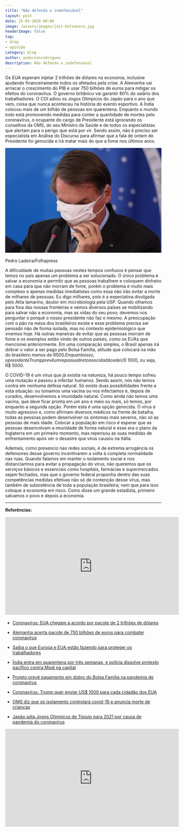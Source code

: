 ```yaml
---
title: "Não defenda o indefensável"
layout: post
date: 25-03-2020 00:00
image: /assets/images/jair-bolsonaro.jpg
headerImage: false
tag:
- blog
- opinião
category: blog
author: andersonrodrigues
description: Não defenda o indefensável
---
```

Os EUA esperam injetar 2 trilhões de dólares na economia, inclusive ajudando financeiramente todos os afetados pela crise. A Alemanha vai arriscar o crescimento do PIB e usar 750 bilhões de euros para mitigar os efeitos do coronavírus. O governo britânico vai garantir 80% do salário dos trabalhadores. O COI adiou os Jogos Olímpicos do Japão para o ano que vem, coisa que nunca aconteceu na história do evento esportivo. A Índia colocou mais de um bilhão de pessoas em quarentena. Enquanto o mundo todo está promovendo medidas para conter a quantidade de mortes pelo coronavírus, o ocupante do cargo de Presidente está ignorando os conselhos da OMS, do seu Ministro da Saúde e de todos os especialistas que alertam para o perigo que está por vir. Sendo assim, não é preciso ser especialista em Análise do Discurso para afirmar que a fala de ontem do Presidente foi genocida e irá matar mais do que a fome nos últimos anos.

![](../assets/images/jair-bolsonaro.jpg)
<figcaption class="caption">Pedro Ladeira/Folhapress</figcaption>

A dificuldade de muitas pessoas nestes tempos confusos é pensar que temos no país apenas um problema a ser solucionado. O único problema é salvar a economia e permitir que as pessoas trabalhem e coloquem dinheiro em casa para que não morram de fome, porém o problema é muito mais complexo e apenas medidas imediatistas como essa não irão evitar a morte de milhares de pessoas. Eu digo milhares, pois é a expectativa divulgada pelo Atila Iamarino, doutor em microbiologia pela USP. Quando olhamos para fora das nossas fronteiras e vemos diversos países se mobilizando para salvar não a economia, mas as vidas do seu povo; devemos nos perguntar o porquê o nosso presidente não faz o mesmo. A preocupação com o pão na mesa dos brasileiros existe e esse problema precisa ser pensado não de forma isolada, mas no contexto epidemiológico que vivemos hoje. Há outras maneiras de evitar que as pessoas morram de fome e os exemplos estão vindo de outros países, como os EUAs que mencionei anteriormente. Em uma comparação simples, o Brasil apenas irá dobrar o valor a ser pago pelo Bolsa Família, atitude que colocará na mão do brasileiro menos de R$500. Enquanto isso, o presidente Trump prevê um repasse direto aos cidadãos de US$ 1000, ou seja, R$ 5000.

O COVID-19 é um vírus que já existia na natureza, há pouco tempo sofreu uma mutação e passou a infectar humanos. Sendo assim, nós não temos contra ele nenhuma defesa natural. Só existe duas possibilidades frente a esta situação: ou tomamos uma vacina ou nos infectamos e, depois de curados, desenvolvemos a imunidade natural. Como ainda não temos uma vacina, que deve ficar pronta em um ano e meio ou mais, só temos, por enquanto a segunda opção. Porém esta é uma opção genocida. O vírus é muito agressivo e, como afirmam diversos médicos na frente de batalha, todas as pessoas podem desenvolver os sintomas mais severos, não só as pessoas de mais idade. Colocar a população em risco é esperar que as pessoas desenvolvam a imunidade de forma natural e esse era o plano da Inglaterra em um primeiro momento, mas repensou as suas medidas de enfrentamento após ver o desastre que vírus causou na Itália.

Ademais, como presencio nas redes sociais, é de extrema arrogância os defensores desse governo incentivarem a volta à completa normalidade nas ruas. Quando falamos em manter o isolamento social e nos distanciarmos para evitar a propagação do vírus, não queremos que os serviços básicos e essenciais como hospitais, farmácias e supermercados sejam fechados, mas que o governo federal proponha dentro das suas competências medidas efetivas não só de contenção desse vírus, mas também de subsistência de toda a população brasileira; nem que para isso coloque a economia em risco. Como disse um grande estadista, primeiro salvamos o povo e depois a economia.

---

**Referências:**

<iframe width="560" height="315" src="https://www.youtube.com/embed/5pUNvRXd3nw" frameborder="0" allow="accelerometer; autoplay; encrypted-media; gyroscope; picture-in-picture" allowfullscreen></iframe>

* [Coronavírus: EUA chegam a acordo por pacote de 2 trilhões de dólares](https://veja.abril.com.br/mundo/coronavirus-eua-chegam-a-acordo-por-pacote-de-2-trilhoes-de-dolares/)

* [Alemanha acerta pacote de 750 bilhões de euros para combater coronavírus](https://exame.abril.com.br/economia/alemanha-acerta-pacote-de-750-bilhoes-de-euros-para-combater-coronavirus/)

* [Saiba o que Europa e EUA estão fazendo para proteger os trabalhadores](https://oglobo.globo.com/economia/saiba-que-europa-eua-estao-fazendo-para-proteger-os-trabalhadores-1-24324426)

* [Índia entra em quarentena por três semanas, e polícia dissolve protesto pacífico contra Modi na capital](https://oglobo.globo.com/mundo/india-entra-em-quarentena-por-tres-semanas-policia-dissolve-protesto-pacifico-contra-modi-na-capital-24324993)

* [Projeto prevê pagamento em dobro do Bolsa Família na pandemia de coronavírus](https://www.camara.leg.br/noticias/647492-projeto-preve-pagamento-em-dobro-do-bolsa-familia-na-pandemia-de-coronavirus/)

* [Coronavírus: Trump quer enviar US$ 1000 para cada cidadão dos EUA](https://www.sunoresearch.com.br/noticias/coronavirus-trump-mil-dolares/)

* [OMS diz que só isolamento controlará covid-19 e anuncia morte de crianças](https://noticias.uol.com.br/saude/ultimas-noticias/redacao/2020/03/16/oms-coronavirus.htm)

* [Japão adia Jogos Olímpicos de Tóquio para 2021 por causa de pandemia do coronavírus](https://brasil.elpais.com/esportes/2020-03-24/japao-adia-olimpiada-para-2021-por-causa-de-pandemia-do-coronavirus.html)

<iframe width="560" height="315" src="https://www.youtube.com/embed/zF2pXXJIAGM" frameborder="0" allow="accelerometer; autoplay; encrypted-media; gyroscope; picture-in-picture" allowfullscreen></iframe>
